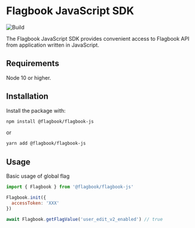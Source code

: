 # Flagbook JavaScript SDK

![Build](https://github.com/flagbook-sh/flagbook-node/workflows/Build/badge.svg?branch=master)

The Flagbook JavaScript SDK provides convenient access to Flagbook API from application written in JavaScript.

## Requirements

Node 10 or higher.

## Installation

Install the package with:

```bash
npm install @flagbook/flagbook-js
```
or
```bash
yarn add @flagbook/flagbook-js
```

## Usage

Basic usage of global flag

```js
import { Flagbook } from '@flagbook/flagbook-js'

Flagbook.init({
  accessToken: 'XXX'
})

await Flagbook.getFlagValue('user_edit_v2_enabled') // true
```
